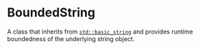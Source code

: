 # BoundedString

A class that inherits from [`std::basic_string`](https://en.cppreference.com/w/cpp/string/basic_string)
and provides runtime boundedness of the underlying string object.
